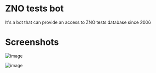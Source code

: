 # ZNO tests bot
It's a bot that can provide an access to ZNO tests database since 2006

# Screenshots
![image](https://github.com/jerwr1ght/znotestsbot/assets/80575129/9c1724dd-d93f-450b-a3ae-c4e19ac36642)

![image](https://github.com/jerwr1ght/znotestsbot/assets/80575129/8cbddd69-26a0-443b-ae91-19c8cda56dc2)

